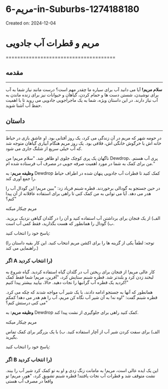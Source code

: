 # مریم-6-in-Suburbs-1274188180

Created on: 2024-12-04

# **مریم و قطرات آب جادویی**
======================================

## مقدمه
---------------

**سلام مریم!** آیا می دانید آب برای سیاره ما چقدر مهم است؟ درست مانند نیاز شما به آب برای نوشیدن، شستن دست ها و حمام کردن، گیاهان و حیوانات نیز برای زنده ماندن به آب نیاز دارند. در این داستان ویژه، شما به یک ماجراجویی جادویی می روید تا با اهمیت حفظ آب آشنا شوید.

## داستان
--------

در حومه شهر که مریم در آن زندگی می کرد، یک روز آفتابی بود. او عاشق بازی در حیاط خانه اش با خرگوش خانگی اش، فلافی بود. یک روز مریم هنگام آبیاری گیاهان متوجه شد که آب خیلی سریع از شلنگ جاری می شود.

ناگهان یک پری کوچک جلوی او ظاهر شد. "سلام مریم! من Dewdrop، پری آب هستم. من برای کمک به شما در مورد اهمیت صرفه جویی در مصرف آب فرستاده شده ام."

**وظیفه مریم:** به Dewdrop کمک کنید تا قطرات آب جادویی پنهان شده در اطراف حیاط را جمع آوری کند.

در حین جستجو به گودالی برخوردند. قطره شبنم فریاد زد: "ببین مریم! این گودال آب را هدر می دهد. آیا می توانی به من کمک کنی تا راهی برای استفاده عاقلانه از آن پیدا کنم؟"

مریم چیکار میکنه

الف) از یک فنجان برای برداشتن آب استفاده کنید و آن را در گلدان گیاهی نزدیک بریزید.
ب) گودال را همانطور که هست بگذارید، فقط کمی آب است.

پاسخ خود را انتخاب کنید:

(توجه: لطفاً یکی از گزینه ها را برای اکشن مریم انتخاب کنید. این کار بقیه داستان را راهنمایی می کند.)

### اگر A را انتخاب کردید)

کار عالی مریم! از فنجان برای ریختن آب در گلدان گیاه استفاده کردید. گیاه شروع به لبخند زدن کرد و بلندتر شد. قطره شبنم ستایش کرد، "آفرین، مریم! شما فقط کمک کردید یک قطره آب گرانبها را نجات دهید. حالا، بیایید بیشتر پیدا کنیم!"

همانطور که آنها به جستجو ادامه دادند، با یک شیر آب مواجه شدند که چکه می کرد. قطره شبنم گفت: "اوه نه! به آن شیر آب نگاه کن مریم، آب را هم هدر می دهد! کمکم می کنی درستش کنم؟"

**وظیفه مریم:** به Dewdrop کمک کنید راهی برای جلوگیری از نشت پیدا کند.

مریم چیکار میکنه

الف) برای سفت کردن شیر آب از آچار استفاده کنید.
ب) با یک بزرگتر برای کمک تماس بگیرید.

پاسخ خود را انتخاب کنید:

### اگر B را انتخاب کردید)

این یک ایده عالی است، مریم! به مامانت زنگ زدی و او به تو کمک کرد شیر آب را ببند. نشت متوقف شد و قطرات آب نجات یافتند! قطره شبنم تشویق کرد، "هور، مریم! تو واقعاً در مصرف آب هستی